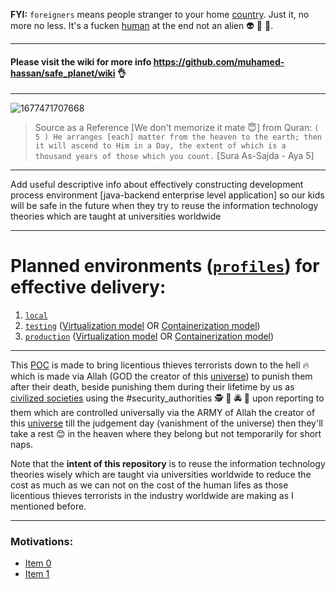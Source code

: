 **FYI:** `foreigners` means people stranger to your home [country](https://en.wikipedia.org/wiki/Country). Just it, no more no less. It's a fucken [human](https://en.wikipedia.org/wiki/Human) at the end not an alien 👽 👾 🤖.

***

#### Please visit the wiki for more info https://github.com/muhamed-hassan/safe_planet/wiki 👌

***

![1677471707668](https://user-images.githubusercontent.com/17825804/222885800-623d4726-a2a9-4de4-92f7-6e3a4e2e30c2.png)

> Source as a Reference [We don't memorize it mate 😇] from Quran: `( 5 ) He arranges [each] matter from the heaven to the earth; then it will ascend to Him in a Day, the extent of which is a thousand years of those which you count.` [Sura As-Sajda - Aya 5]

***

Add useful descriptive info about effectively constructing development process environment [java-backend enterprise level application] so our kids will be safe in the future when they try to reuse the information technology theories which are taught at universities worldwide

***

# Planned environments ([`profiles`](https://github.com/muhamed-hassan/profiling)) for effective delivery:
1. [`local`](https://github.com/muhamed-hassan/profiling/wiki/Usage#local-profile)
2. [`testing`](https://github.com/muhamed-hassan/profiling/wiki/Usage#testing-profile) ([Virtualization model](https://en.wikipedia.org/wiki/Virtualization) OR [Containerization model](https://en.wikipedia.org/wiki/Containerization_(computing)))
3. [`production`](https://github.com/muhamed-hassan/profiling/wiki/Usage#production-profile) ([Virtualization model](https://en.wikipedia.org/wiki/Virtualization) OR [Containerization model](https://en.wikipedia.org/wiki/Containerization_(computing)))

***

This [POC](https://en.wikipedia.org/wiki/Proof_of_concept) is made to bring licentious thieves terrorists down to the hell 🔥 which is made via Allah (GOD the creator of this [universe](https://en.wikipedia.org/wiki/Universe)) to punish them after their death, beside punishing them during their lifetime by us as [civilized societies](https://en.wikipedia.org/wiki/Earth) using the #security_authorities 🕵 👮 🚔 🚨 upon reporting to them which are controlled universally via the ARMY of Allah the creator of this [universe](https://en.wikipedia.org/wiki/Universe) till the judgement day (vanishment of the universe) then they'll take a rest 😊 in the heaven where they belong but not temporarily for short naps.

Note that the **intent of this repository** is to reuse the information technology theories wisely which are taught via universities worldwide to reduce the cost as much as we can not on the cost of the human lifes as those licentious thieves terrorists in the industry worldwide are making as I mentioned before.

***

### Motivations: 

* [Item 0](https://youtu.be/AM5jgcj1TJc)
* [Item 1](https://youtu.be/0vOpWqBGD8w)
